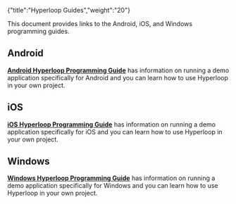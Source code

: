 {"title":"Hyperloop Guides","weight":"20"} 

This document provides links to the Android, iOS, and Windows programming guides.

## Android

**[Android Hyperloop Programming Guide](/docs/appc/Titanium_SDK/Titanium_SDK_Guide/Hyperloop/Hyperloop_Guides/Android_Hyperloop_Programming_Guide/)** has information on running a demo application specifically for Android and you can learn how to use Hyperloop in your own project.

## iOS

**[iOS Hyperloop Programming Guide](/docs/appc/Titanium_SDK/Titanium_SDK_Guide/Hyperloop/Hyperloop_Guides/iOS_Hyperloop_Programming_Guide/)** has information on running a demo application specifically for iOS and you can learn how to use Hyperloop in your own project.

## Windows

**[Windows Hyperloop Programming Guide](/docs/appc/Titanium_SDK/Titanium_SDK_Guide/Hyperloop/Hyperloop_Guides/Windows_Hyperloop_Programming_Guide/)** has information on running a demo application specifically for Windows and you can learn how to use Hyperloop in your own project.